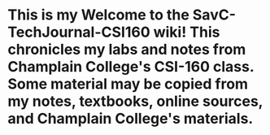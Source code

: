 # This is my Welcome to the SavC-TechJournal-CSI160 wiki! This chronicles my labs and notes from Champlain College's CSI-160 class. Some material may be copied from my notes, textbooks, online sources, and Champlain College's materials.
